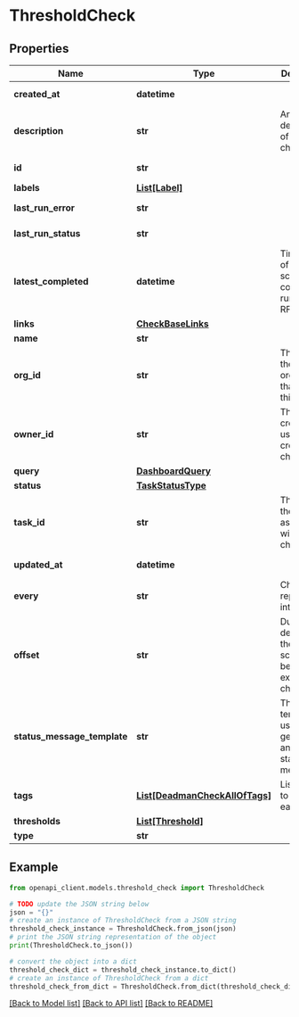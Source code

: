 # ThresholdCheck


## Properties

Name | Type | Description | Notes
------------ | ------------- | ------------- | -------------
**created_at** | **datetime** |  | [optional] [readonly] 
**description** | **str** | An optional description of the check. | [optional] 
**id** | **str** |  | [optional] [readonly] 
**labels** | [**List[Label]**](Label.md) |  | [optional] 
**last_run_error** | **str** |  | [optional] [readonly] 
**last_run_status** | **str** |  | [optional] [readonly] 
**latest_completed** | **datetime** | Timestamp of latest scheduled, completed run, RFC3339. | [optional] [readonly] 
**links** | [**CheckBaseLinks**](CheckBaseLinks.md) |  | [optional] 
**name** | **str** |  | 
**org_id** | **str** | The ID of the organization that owns this check. | 
**owner_id** | **str** | The ID of creator used to create this check. | [optional] [readonly] 
**query** | [**DashboardQuery**](DashboardQuery.md) |  | 
**status** | [**TaskStatusType**](TaskStatusType.md) |  | [optional] 
**task_id** | **str** | The ID of the task associated with this check. | [optional] 
**updated_at** | **datetime** |  | [optional] [readonly] 
**every** | **str** | Check repetition interval. | [optional] 
**offset** | **str** | Duration to delay after the schedule, before executing check. | [optional] 
**status_message_template** | **str** | The template used to generate and write a status message. | [optional] 
**tags** | [**List[DeadmanCheckAllOfTags]**](DeadmanCheckAllOfTags.md) | List of tags to write to each status. | [optional] 
**thresholds** | [**List[Threshold]**](Threshold.md) |  | [optional] 
**type** | **str** |  | 

## Example

```python
from openapi_client.models.threshold_check import ThresholdCheck

# TODO update the JSON string below
json = "{}"
# create an instance of ThresholdCheck from a JSON string
threshold_check_instance = ThresholdCheck.from_json(json)
# print the JSON string representation of the object
print(ThresholdCheck.to_json())

# convert the object into a dict
threshold_check_dict = threshold_check_instance.to_dict()
# create an instance of ThresholdCheck from a dict
threshold_check_from_dict = ThresholdCheck.from_dict(threshold_check_dict)
```
[[Back to Model list]](../README.md#documentation-for-models) [[Back to API list]](../README.md#documentation-for-api-endpoints) [[Back to README]](../README.md)


